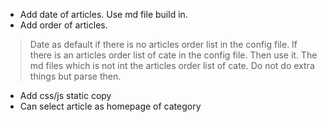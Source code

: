 - Add date of articles. Use md file build in.
- Add order of articles. 
 > Date as default if there is no articles order list in the config file. 
 > If there is an articles order list of cate in the config file. Then use it.
 > The md files which is not int the articles order list of cate. Do not do extra things but parse then.
- Add css/js static copy
- Can select article as homepage of category

